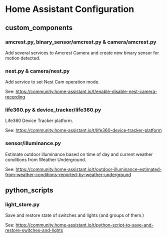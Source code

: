 # Home Assistant Configuration
## custom_components
### amcrest.py, binary_sensor/amcrest.py & camera/amcrest.py
Add several services to Amcrest Camera and create new binary sensor for motion detected.

### nest.py & camera/nest.py  
Add service to set Nest Cam operation mode.

See: https://community.home-assistant.io/t/enable-disable-nest-camera-recording

### life360.py & device_tracker/life360.py
Life360 Device Tracker platform.

See: https://community.home-assistant.io/t/life360-device-tracker-platform

### sensor/illuminance.py
Estimate outdoor illuminance based on time of day and current weather conditions from Weather Underground.

See: https://community.home-assistant.io/t/outdoor-illuminance-estimated-from-weather-conditions-reported-by-weather-underground
## python_scripts
### light_store.py
Save and restore state of switches and lights (and groups of them.)

See: https://community.home-assistant.io/t/python-script-to-save-and-restore-switches-and-lights
